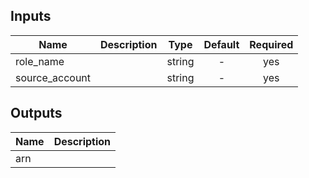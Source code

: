 <!-- START -->

## Inputs

| Name | Description | Type | Default | Required |
|------|-------------|:----:|:-----:|:-----:|
| role_name |  | string | - | yes |
| source_account |  | string | - | yes |

## Outputs

| Name | Description |
|------|-------------|
| arn |  |

<!-- END -->
